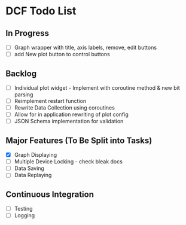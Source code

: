 # DCF Todo List
## In Progress
- [ ] Graph wrapper with title, axis labels, remove, edit buttons
- [ ] add New plot button to control buttons
## Backlog
- [ ] Individual plot widget - Implement with coroutine method & new bit parsing
- [ ] Reimplement restart function
- [ ] Rewrite Data Collection using coroutines
- [ ] Allow for in application rewriting of plot config 
- [ ] JSON Schema implementation for validation
## Major Features (To Be Split into Tasks)
- [x] Graph Displaying
- [ ] Multiple Device Locking - check bleak docs
- [ ] Data Saving
- [ ] Data Replaying
## Continuous Integration
- [ ] Testing
- [ ] Logging
